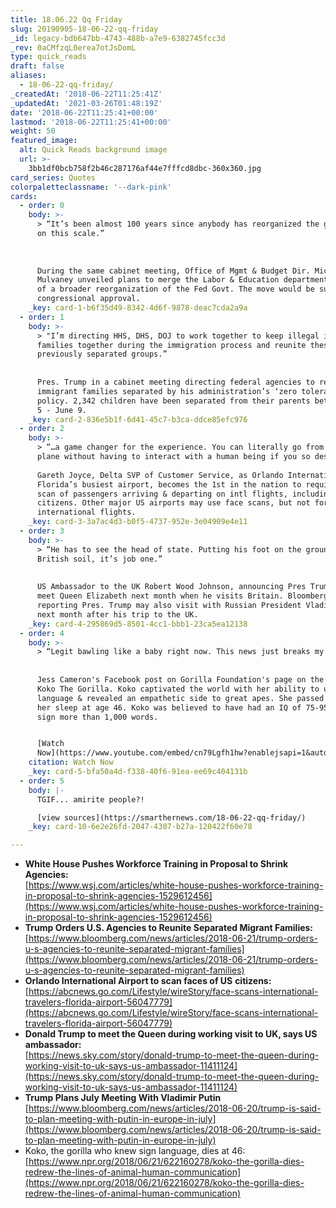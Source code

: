 ```yaml
---
title: 18.06.22 Qq Friday
slug: 20190905-18-06-22-qq-friday
_id: legacy-bdb647bb-4743-488b-a7e9-6382745fcc3d
_rev: 0aCMfzqL0erea7otJsDomL
type: quick_reads
draft: false
aliases:
  - 18-06-22-qq-friday/
_createdAt: '2018-06-22T11:25:41Z'
_updatedAt: '2021-03-26T01:48:19Z'
date: '2018-06-22T11:25:41+00:00'
lastmod: '2018-06-22T11:25:41+00:00'
weight: 50
featured_image:
  alt: Quick Reads background image
  url: >-
    3bb1df0bcb758f2b46c287176af44e7fffcd8dbc-360x360.jpg
card_series: Quotes
colorpaletteclassname: '--dark-pink'
cards:
  - order: 0
    body: >-
      > “It’s been almost 100 years since anybody has reorganized the government
      on this scale.”  
        
        
        
      During the same cabinet meeting, Office of Mgmt & Budget Dir. Mick
      Mulvaney unveiled plans to merge the Labor & Education departments as part
      of a broader reorganization of the Fed Govt. The move would be subject to
      congressional approval.
    _key: card-1-b6f35d49-8342-4d6f-9878-deac7cda2a9a
  - order: 1
    body: >-
      > "I’m directing HHS, DHS, DOJ to work together to keep illegal immigrant
      families together during the immigration process and reunite these
      previously separated groups.”  
        
        
      Pres. Trump in a cabinet meeting directing federal agencies to reunite
      immigrant families separated by his administration’s ‘zero tolerance’
      policy. 2,342 children have been separated from their parents between May
      5 - June 9.
    _key: card-2-836e5b1f-6d41-45c7-b3ca-ddce85efc976
  - order: 2
    body: >-
      > “…a game changer for the experience. You can literally go from curb to
      plane without having to interact with a human being if you so desire.”  
        
      Gareth Joyce, Delta SVP of Customer Service, as Orlando International,
      Florida’s busiest airport, becomes the 1st in the nation to require a face
      scan of passengers arriving & departing on intl flights, including U.S.
      citizens. Other major US airports may use face scans, but not for all
      international flights.
    _key: card-3-3a7ac4d3-b0f5-4737-952e-3e04909e4e11
  - order: 3
    body: >-
      > “He has to see the head of state. Putting his foot on the ground of
      British soil, it’s job one.”  
        
        
      US Ambassador to the UK Robert Wood Johnson, announcing Pres Trump will
      meet Queen Elizabeth next month when he visits Britain. Bloomberg News is
      reporting Pres. Trump may also visit with Russian President Vladimir Putin
      next month after his trip to the UK.
    _key: card-4-295869d5-8501-4cc1-bbb1-23ca5ea12138
  - order: 4
    body: >-
      > “Legit bawling like a baby right now. This news just breaks my heart.”  
        
        
      Jess Cameron's Facebook post on Gorilla Foundation's page on the death of
      Koko The Gorilla. Koko captivated the world with her ability to use sign
      language & revealed an empathetic side to great apes. She passed away in
      her sleep at age 46. Koko was believed to have had an IQ of 75-95 & could
      sign more than 1,000 words.


      [Watch
      Now](https://www.youtube.com/embed/cn79Lgfh1hw?enablejsapi=1&autoplay=1&rel=0)
    citation: Watch Now
    _key: card-5-bfa50a4d-f338-40f6-91ea-ee69c404131b
  - order: 5
    body: |-
      TGIF... amirite people?!

      [view sources](https://smarthernews.com/18-06-22-qq-friday/)
    _key: card-10-6e2e26fd-2047-4307-b27a-120422f60e78

---
```

* **White House Pushes Workforce Training in Proposal to Shrink Agencies:**  
[https://www.wsj.com/articles/white-house-pushes-workforce-training-in-proposal-to-shrink-agencies-1529612456](https://www.wsj.com/articles/white-house-pushes-workforce-training-in-proposal-to-shrink-agencies-1529612456)
* **Trump Orders U.S. Agencies to Reunite Separated Migrant Families:**  
[https://www.bloomberg.com/news/articles/2018-06-21/trump-orders-u-s-agencies-to-reunite-separated-migrant-families](https://www.bloomberg.com/news/articles/2018-06-21/trump-orders-u-s-agencies-to-reunite-separated-migrant-families)
* **Orlando International Airport to scan faces of US** **citizens:**  
[https://abcnews.go.com/Lifestyle/wireStory/face-scans-international-travelers-florida-airport-56047779](https://abcnews.go.com/Lifestyle/wireStory/face-scans-international-travelers-florida-airport-56047779)
* **Donald Trump to meet the Queen during working visit to UK, says US ambassador:**  
[https://news.sky.com/story/donald-trump-to-meet-the-queen-during-working-visit-to-uk-says-us-ambassador-11411124](https://news.sky.com/story/donald-trump-to-meet-the-queen-during-working-visit-to-uk-says-us-ambassador-11411124)
* **Trump Plans July Meeting With Vladimir Putin**  
[https://www.bloomberg.com/news/articles/2018-06-20/trump-is-said-to-plan-meeting-with-putin-in-europe-in-july](https://www.bloomberg.com/news/articles/2018-06-20/trump-is-said-to-plan-meeting-with-putin-in-europe-in-july)
* Koko, the gorilla who knew sign language, dies at 46:  
[https://www.npr.org/2018/06/21/622160278/koko-the-gorilla-dies-redrew-the-lines-of-animal-human-communication](https://www.npr.org/2018/06/21/622160278/koko-the-gorilla-dies-redrew-the-lines-of-animal-human-communication)